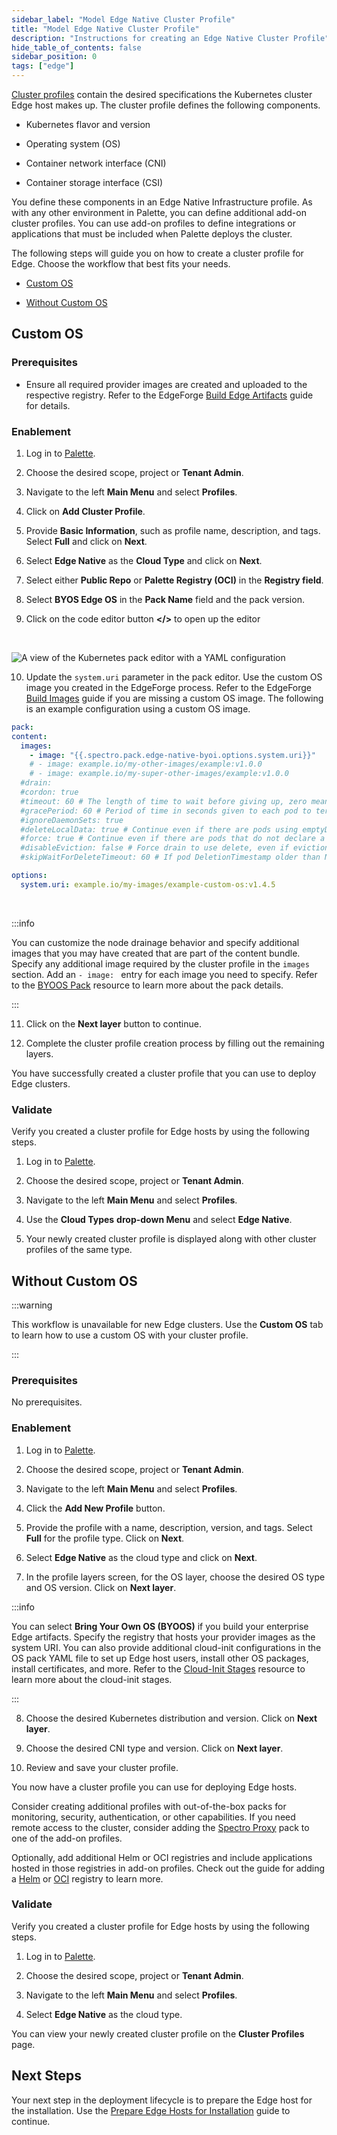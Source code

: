 ```yaml
---
sidebar_label: "Model Edge Native Cluster Profile"
title: "Model Edge Native Cluster Profile"
description: "Instructions for creating an Edge Native Cluster Profile"
hide_table_of_contents: false
sidebar_position: 0
tags: ["edge"]
---
```


[Cluster profiles](../../../profiles/cluster-profiles/cluster-profiles.md) contain the desired specifications the
Kubernetes cluster Edge host makes up. The cluster profile defines the following components.

- Kubernetes flavor and version

- Operating system (OS)

- Container network interface (CNI)

- Container storage interface (CSI)

You define these components in an Edge Native Infrastructure profile. As with any other environment in Palette, you can
define additional add-on cluster profiles. You can use add-on profiles to define integrations or applications that must
be included when Palette deploys the cluster.

The following steps will guide you on how to create a cluster profile for Edge. Choose the workflow that best fits your
needs.

- [Custom OS](#custom-os)

- [Without Custom OS](#without-custom-os)

## Custom OS

### Prerequisites

- Ensure all required provider images are created and uploaded to the respective registry. Refer to the EdgeForge
  [Build Edge Artifacts](../edgeforge-workflow/palette-canvos/palette-canvos.md) guide for details.

### Enablement

1. Log in to [Palette](https://console.spectrocloud.com).

2. Choose the desired scope, project or **Tenant Admin**.

3. Navigate to the left **Main Menu** and select **Profiles**.

4. Click on **Add Cluster Profile**.

5. Provide **Basic Information**, such as profile name, description, and tags. Select **Full** and click on **Next**.

6. Select **Edge Native** as the **Cloud Type** and click on **Next**.

7. Select either **Public Repo** or **Palette Registry (OCI)** in the **Registry field**.

8. Select **BYOS Edge OS** in the **Pack Name** field and the pack version.

9. Click on the code editor button **\</\>** to open up the editor

<br />

![A view of the Kubernetes pack editor with a YAML configuration](/clusters_site-deployment_model-profile_byoos-pack-yaml.png)

10. Update the `system.uri` parameter in the pack editor. Use the custom OS image you created in the EdgeForge process.
    Refer to the EdgeForge [Build Images](../edgeforge-workflow/palette-canvos/palette-canvos.md) guide if you are
    missing a custom OS image. The following is an example configuration using a custom OS image.

```yaml
pack:
content:
  images:
    - image: "{{.spectro.pack.edge-native-byoi.options.system.uri}}"
    # - image: example.io/my-other-images/example:v1.0.0
    # - image: example.io/my-super-other-images/example:v1.0.0
  #drain:
  #cordon: true
  #timeout: 60 # The length of time to wait before giving up, zero means infinite
  #gracePeriod: 60 # Period of time in seconds given to each pod to terminate gracefully. If negative, the default value specified in the pod will be used
  #ignoreDaemonSets: true
  #deleteLocalData: true # Continue even if there are pods using emptyDir (local data that will be deleted when the node is drained)
  #force: true # Continue even if there are pods that do not declare a controller
  #disableEviction: false # Force drain to use delete, even if eviction is supported. This will bypass checking PodDisruptionBudgets, use with caution
  #skipWaitForDeleteTimeout: 60 # If pod DeletionTimestamp older than N seconds, skip waiting for the pod. Seconds must be greater than 0 to skip.

options:
  system.uri: example.io/my-images/example-custom-os:v1.4.5
```

<br />

:::info

You can customize the node drainage behavior and specify additional images that you may have created that are part of
the content bundle. Specify any additional image required by the cluster profile in the `images` section. Add an
`- image: ` entry for each image you need to specify. Refer to the [BYOOS Pack](../../../integrations/byoos.md) resource
to learn more about the pack details.

:::

11. Click on the **Next layer** button to continue.

12. Complete the cluster profile creation process by filling out the remaining layers.

You have successfully created a cluster profile that you can use to deploy Edge clusters.

### Validate

Verify you created a cluster profile for Edge hosts by using the following steps.

1. Log in to [Palette](https://console.spectrocloud.com).

2. Choose the desired scope, project or **Tenant Admin**.

3. Navigate to the left **Main Menu** and select **Profiles**.

4. Use the **Cloud Types** **drop-down Menu** and select **Edge Native**.

5. Your newly created cluster profile is displayed along with other cluster profiles of the same type.

## Without Custom OS

:::warning

This workflow is unavailable for new Edge clusters. Use the **Custom OS** tab to learn how to use a custom OS with your
cluster profile.

:::

### Prerequisites

No prerequisites.

### Enablement

1. Log in to [Palette](https://console.spectrocloud.com).

2. Choose the desired scope, project or **Tenant Admin**.

3. Navigate to the left **Main Menu** and select **Profiles**.

4. Click the **Add New Profile** button.

5. Provide the profile with a name, description, version, and tags. Select **Full** for the profile type. Click on
   **Next**.

6. Select **Edge Native** as the cloud type and click on **Next**.

7. In the profile layers screen, for the OS layer, choose the desired OS type and OS version. Click on **Next layer**.

:::info

You can select **Bring Your Own OS (BYOOS)** if you build your enterprise Edge artifacts. Specify the registry that
hosts your provider images as the system URI. You can also provide additional cloud-init configurations in the OS pack
YAML file to set up Edge host users, install other OS packages, install certificates, and more. Refer to the
[Cloud-Init Stages](../edge-configuration/cloud-init.md) resource to learn more about the cloud-init stages.

:::

8. Choose the desired Kubernetes distribution and version. Click on **Next layer**.

9. Choose the desired CNI type and version. Click on **Next layer**.

10. Review and save your cluster profile.

You now have a cluster profile you can use for deploying Edge hosts.

Consider creating additional profiles with out-of-the-box packs for monitoring, security, authentication, or other
capabilities. If you need remote access to the cluster, consider adding the
[Spectro Proxy](../../../integrations/frp.md) pack to one of the add-on profiles.

Optionally, add additional Helm or OCI registries and include applications hosted in those registries in add-on
profiles. Check out the guide for adding a [Helm](../../../registries-and-packs/registries/helm-charts.md) or
[OCI](../../../registries-and-packs/registries/oci-registry/oci-registry.md) registry to learn more.

### Validate

Verify you created a cluster profile for Edge hosts by using the following steps.

1. Log in to [Palette](https://console.spectrocloud.com).

2. Choose the desired scope, project or **Tenant Admin**.

3. Navigate to the left **Main Menu** and select **Profiles**.

4. Select **Edge Native** as the cloud type.

You can view your newly created cluster profile on the **Cluster Profiles** page.

## Next Steps

Your next step in the deployment lifecycle is to prepare the Edge host for the installation. Use the
[Prepare Edge Hosts for Installation](../site-deployment/stage.md) guide to continue.

<br />
